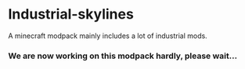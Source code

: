 # Industrial-skylines
A minecraft modpack mainly includes a lot of industrial mods.    

### We are now working on this modpack hardly, please wait...
